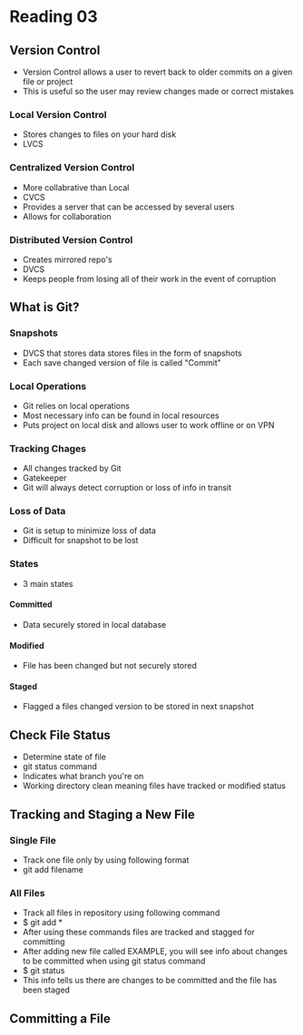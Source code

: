 # Reading 03

## Version Control

* Version Control allows a user to revert back to older commits on a given file or project
* This is useful so the user may review changes made or correct mistakes

### Local Version Control

* Stores changes to files on your hard disk
* LVCS

### Centralized Version Control

* More collabrative than Local
* CVCS
* Provides a server that can be accessed by several users
* Allows for collaboration

### Distributed Version Control

* Creates mirrored repo's
* DVCS
* Keeps people from losing all of their work in the event of corruption

## What is Git?

### Snapshots

* DVCS that stores data stores files in the form of snapshots
* Each save changed version of file is called "Commit"

### Local Operations

* Git relies on local operations
* Most necessary info can be found in local resources
* Puts project on local disk and allows user to work offline or on VPN

### Tracking Chages

* All changes tracked by Git
* Gatekeeper
* Git will always detect corruption or loss of info in transit

### Loss of Data

* Git is setup to minimize loss of data
* Difficult for snapshot to be lost

### States

* 3 main states

#### Committed

* Data securely stored in local database

#### Modified

* File has been changed but not securely stored

#### Staged

* Flagged a files changed version to be stored in next snapshot

## Check File Status

* Determine state of file
* git status command
* Indicates what branch you're on
* Working directory clean meaning files have tracked or modified status

## Tracking and Staging a New File

### Single File

* Track one file only by using following format
* git add filename

### All Files

* Track all files in repository using following command
* $ git add *
* After using these commands files are tracked and stagged for committing
* After adding new file called EXAMPLE, you will see info about changes to be committed when using git status command
* $ git status 
* This info tells us there are changes to be committed and the file has been staged

## Committing a File

